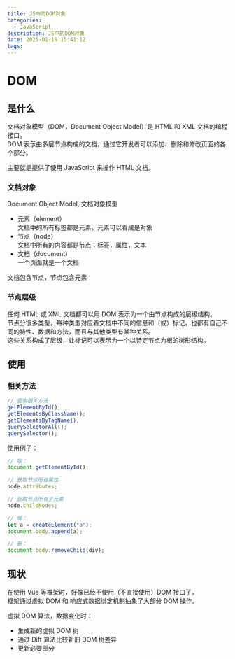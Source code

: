 ```yaml
---
title: JS中的DOM对象
categories:
  - JavaScript
description: JS中的DOM对象
date: 2025-01-18 15:41:12
tags:
---
```


# DOM

## 是什么

文档对象模型（DOM，Document Object Model）是 HTML 和 XML 文档的编程接口。  
DOM 表示由多层节点构成的文档，通过它开发者可以添加、删除和修改页面的各个部分。

主要就是提供了使用 JavaScript 来操作 HTML 文档。

### 文档对象

Document Object Model, 文档对象模型

- 元素（element）  
  文档中的所有标签都是元素，元素可以看成是对象
- 节点（node）  
  文档中所有的内容都是节点：标签，属性，文本
- 文档（document）  
  一个页面就是一个文档

文档包含节点，节点包含元素

### 节点层级

任何 HTML 或 XML 文档都可以用 DOM 表示为一个由节点构成的层级结构。  
节点分很多类型，每种类型对应着文档中不同的信息和（或）标记，也都有自己不同的特性、数据和方法，而且与其他类型有某种关系。  
这些关系构成了层级，让标记可以表示为一个以特定节点为根的树形结构。

## 使用

### 相关方法

```js
// 查询相关方法
getElementById();
getElementsByClassName();
getElementsByTagName();
querySelectorAll();
querySelector();
```

使用例子：

```js
// 取：
document.getElementById();

// 获取节点所有属性
node.attributes;

// 获取节点所有子元素
node.childNodes;

// 增：
let a = createElement("a");
document.body.append(a);

// 删：
document.body.removeChild(div);
```

## 现状

在使用 Vue 等框架时，好像已经不使用（不直接使用）DOM 接口了。  
框架通过虚拟 DOM 和 响应式数据绑定机制抽象了大部分 DOM 操作。

虚拟 DOM 算法，数据变化时：

- 生成新的虚拟 DOM 树
- 通过 Diff 算法比较新旧 DOM 树差异
- 更新必要部分
